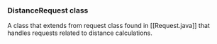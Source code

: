 ### DistanceRequest class
A class that extends from request class found in [[Request.java]] that handles requests related to distance calculations.